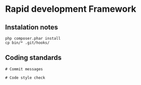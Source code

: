 # Rapid development Framework

## Instalation notes
    php composer.phar install
    cp bin/* .git/hooks/

## Coding standards
    # Commit messages
        
    # Code style check
    
